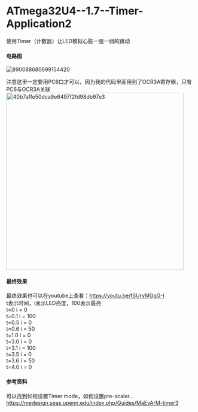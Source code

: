 # ATmega32U4--1.7--Timer-Application2
使用Timer（计数器）让LED模拟心脏一强一弱的跳动
####  电路图  
![890088680699154420](https://github.com/wenxiwei00/ATmega32U4--1.7--Timer-Application2/assets/114196821/2bd43aea-fc5d-4e87-b371-cb4dc647b434)  

注意这里一定要用PC6口才可以，因为我的代码里面用到了OCR3A寄存器，只有PC6与OCR3A关联  
<img width="474" alt="40b7affe50dca9e6497f2fd98db97e3" src="https://github.com/wenxiwei00/ATmega32U4--1.4--Timer2/assets/114196821/13a6e06d-37fe-4839-b3e1-d59b9d8f8c29">
####  最终效果  
最终效果也可以在youtube上查看：https://youtu.be/fSUryMGqG-I    
t表示时间，i表示LED亮度，100表示最亮  
t=0 i = 0  
t=0.1 i = 100  
t=0.5 i = 0  
t=0.6 i = 50  
t=1.0 i = 0  
t=3.0 i = 0  
t=3.1 i = 100  
t=3.5 i = 0  
t=3.6 i = 50  
t=4.0 i = 0   
####  参考资料  
可以找到如何设置Timer mode，如何设置pre-scaler...  
https://medesign.seas.upenn.edu/index.php/Guides/MaEvArM-timer3
